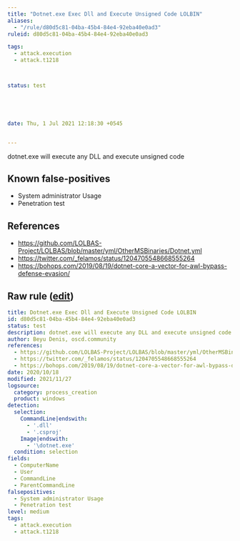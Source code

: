 ```yaml
---
title: "Dotnet.exe Exec Dll and Execute Unsigned Code LOLBIN"
aliases:
  - "/rule/d80d5c81-04ba-45b4-84e4-92eba40e0ad3"
ruleid: d80d5c81-04ba-45b4-84e4-92eba40e0ad3

tags:
  - attack.execution
  - attack.t1218



status: test





date: Thu, 1 Jul 2021 12:18:30 +0545


---
```


dotnet.exe will execute any DLL and execute unsigned code

<!--more-->


## Known false-positives

* System administrator Usage
* Penetration test



## References

* https://github.com/LOLBAS-Project/LOLBAS/blob/master/yml/OtherMSBinaries/Dotnet.yml
* https://twitter.com/_felamos/status/1204705548668555264
* https://bohops.com/2019/08/19/dotnet-core-a-vector-for-awl-bypass-defense-evasion/


## Raw rule ([edit](https://github.com/SigmaHQ/sigma/edit/master/rules/windows/process_creation/proc_creation_win_dotnet.yml))
```yaml
title: Dotnet.exe Exec Dll and Execute Unsigned Code LOLBIN
id: d80d5c81-04ba-45b4-84e4-92eba40e0ad3
status: test
description: dotnet.exe will execute any DLL and execute unsigned code
author: Beyu Denis, oscd.community
references:
  - https://github.com/LOLBAS-Project/LOLBAS/blob/master/yml/OtherMSBinaries/Dotnet.yml
  - https://twitter.com/_felamos/status/1204705548668555264
  - https://bohops.com/2019/08/19/dotnet-core-a-vector-for-awl-bypass-defense-evasion/
date: 2020/10/18
modified: 2021/11/27
logsource:
  category: process_creation
  product: windows
detection:
  selection:
    CommandLine|endswith:
      - '.dll'
      - '.csproj'
    Image|endswith:
      - '\dotnet.exe'
  condition: selection
fields:
  - ComputerName
  - User
  - CommandLine
  - ParentCommandLine
falsepositives:
  - System administrator Usage
  - Penetration test
level: medium
tags:
  - attack.execution
  - attack.t1218

```
